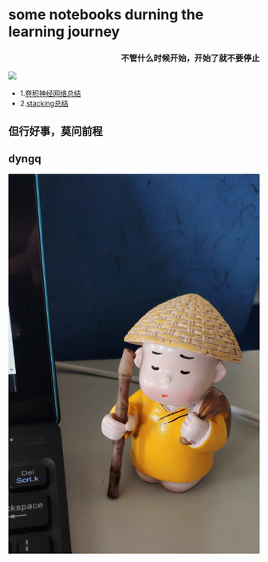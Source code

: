 # some notebooks durning the learning journey
<h3 align="right">不管什么时候开始，开始了就不要停止</h3>

<div> <img src="https://github.com/dyngq/summary-notebooks-of-postgraduate/blob/master/images/dyngq-initial/01.jpg?raw=true"/> </div>

* 1.[卷积神经网络总结](https://github.com/dyngq/summary-notebooks-of-postgraduate/blob/master/%E7%A0%94%E7%A9%B6%E7%94%9F%E5%AD%A6%E4%B9%A0%E6%80%BB%E7%BB%93/%E5%8D%B7%E7%A7%AF%E7%A5%9E%E7%BB%8F%E7%BD%91%E7%BB%9C%20-%20Convolutional%20Neural%20Network-%20CNN.md)
* 2.[stacking总结](https://github.com/dyngq/summary-notebooks-of-postgraduate/blob/master/%E7%A0%94%E7%A9%B6%E7%94%9F%E5%AD%A6%E4%B9%A0%E6%80%BB%E7%BB%93/%E6%A8%A1%E5%9E%8B%E8%9E%8D%E5%90%88%E7%AE%97%E6%B3%95%EF%BC%88%E4%B8%89%EF%BC%89stacking.md)

## 但行好事，莫问前程
## dyngq

<img src="https://github.com/dyngq/notebooks/blob/master/images/dyngq-initial/04.jpg?raw=true"/>

